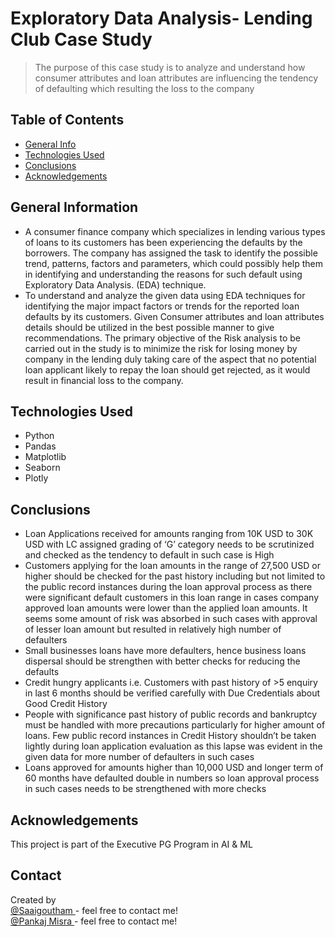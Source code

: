 # Exploratory Data Analysis- Lending Club Case Study
> The purpose of this case study is to analyze and understand how consumer attributes and loan attributes are influencing the tendency of defaulting which resulting the loss to the company



## Table of Contents
* [General Info](#general-information)
* [Technologies Used](#technologies-used)
* [Conclusions](#conclusions)
* [Acknowledgements](#acknowledgements)

<!-- You can include any other section that is pertinent to your problem -->

## General Information
- A consumer finance company which specializes in lending various types of loans to its customers has been experiencing the defaults by the borrowers. The company has assigned the task to identify the possible trend, patterns, factors and parameters, which could possibly help them in identifying and understanding the reasons for such default using Exploratory Data Analysis. (EDA) technique.
- To understand and analyze the given data using EDA techniques for identifying the major impact factors or trends for the reported loan defaults by its customers. Given Consumer attributes and loan attributes details should be utilized in the best possible manner to give recommendations. The primary objective of the Risk analysis to be carried out in the study is to minimize the risk for losing money by company in the lending duly taking care of the aspect that no potential loan applicant likely to repay the loan should get rejected, as it would result in financial loss to the company.



<!-- You don't have to answer all the questions - just the ones relevant to your project. -->


## Technologies Used
- Python
- Pandas
- Matplotlib
- Seaborn
- Plotly

<!-- As the libraries versions keep on changing, it is recommended to mention the version of library used in this project -->

## Conclusions
- Loan Applications received for amounts ranging from 10K USD to 30K USD with LC assigned grading of ‘G’ category needs to be scrutinized and checked as the tendency to default in such case is High
- Customers applying for the loan amounts in the range of 27,500 USD or higher should be checked for the past history including but not limited to the public record instances during the loan approval process as there were significant default customers in this loan range in cases company approved loan amounts were lower than the applied loan amounts. It seems some amount of risk was absorbed in such cases with approval of lesser loan amount but resulted in relatively high number of defaulters
- Small businesses loans have more defaulters, hence business loans dispersal should be strengthen with better checks for reducing the defaults
- Credit hungry applicants i.e. Customers with past history of >5 enquiry in last 6 months should be verified carefully with Due Credentials about Good Credit History 
- People with significance past history of public records and bankruptcy must be handled with more precautions particularly for higher amount of loans. Few public record instances in Credit History shouldn’t be taken lightly during loan application evaluation as this lapse was evident in the given data for more number of defaulters in such cases
- Loans approved for amounts higher than 10,000 USD and longer term of 60 months have defaulted double in numbers so loan approval process in such cases needs to be strengthened with more checks


<!-- You don't have to answer all the questions - just the ones relevant to your project. -->

## Acknowledgements
This project is part of the Executive PG Program in AI & ML


## Contact
Created by <br>
<a href="https://github.com/saaigoutham" target="_blank" >@Saaigoutham </a> - feel free to contact me! <br>
<a href="https://github.com/PM-SoI" target="_blank" >@Pankaj Misra </a> - feel free to contact me!


<!-- Optional -->
<!-- ## License -->
<!-- This project is open source and available under the [... License](). -->

<!-- You don't have to include all sections - just the one's relevant to your project -->
